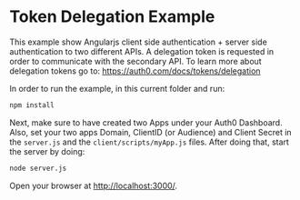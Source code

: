# Token Delegation Example

This example show Angularjs client side authentication + server side authentication to two different APIs. A delegation token is requested in order to communicate with the secondary API.
To learn more about delegation tokens go to: https://auth0.com/docs/tokens/delegation

In order to run the example, in this current folder and run:
```sh
npm install
```
Next, make sure to have created two Apps under your Auth0 Dashboard.
Also, set your two apps Domain, ClientID (or Audience) and Client Secret in the `server.js` and the `client/scripts/myApp.js` files.
After doing that, start the server by doing:
```sh
node server.js
```

Open your browser at [http://localhost:3000/](http://localhost:3000).

